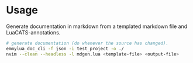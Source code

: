 # Usage

Generate documentation in markdown from a templated markdown file and
LuaCATS-annotations.

```bash
# generate documentation (do whenever the source has changed).
emmylua_doc_cli -f json -i test_project -o ./ 
nvim --clean --headless -l mdgen.lua <template-file> <output-file>
```
